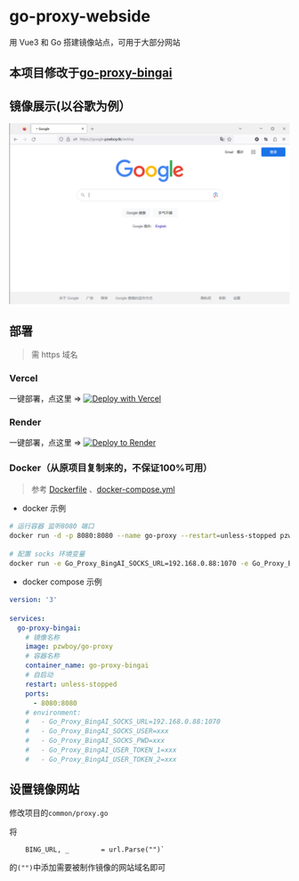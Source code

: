 # go-proxy-webside
用 Vue3 和 Go 搭建镜像站点，可用于大部分网站

## 本项目修改于[go-proxy-bingai](https://github.com/adams549659584/go-proxy-bingai)

## 镜像展示(以谷歌为例）

![](./demo/demo.png)
## 部署

> 需 https 域名
### Vercel

一键部署，点这里 => [![Deploy with Vercel](https://vercel.com/button)](https://vercel.com/new/clone?repository-url=https://github.com/pzwboy/go-proxy&project-name=go-proxy&repository-name=go-proxy-vercel)
### Render

一键部署，点这里 => [![Deploy to Render](https://render.com/images/deploy-to-render-button.svg)](https://render.com/deploy?repo=https://github.com/pzwboy/go-proxy)

### Docker（从原项目复制来的，不保证100%可用）

> 参考 [Dockerfile](./docker/Dockerfile) 、[docker-compose.yml](./docker/docker-compose.yml)

- docker 示例

```bash
# 运行容器 监听8080 端口
docker run -d -p 8080:8080 --name go-proxy --restart=unless-stopped pzwboy/go-proxy

# 配置 socks 环境变量
docker run -e Go_Proxy_BingAI_SOCKS_URL=192.168.0.88:1070 -e Go_Proxy_BingAI_SOCKS_USER=xxx -e Go_Proxy_BingAI_SOCKS_PWD=xxx -d -p 8080:8080 --name go-proxy-bingai --restart=unless-stopped pzwboy/go-proxy
```

- docker compose 示例

```yaml
version: '3'

services:
  go-proxy-bingai:
    # 镜像名称
    image: pzwboy/go-proxy
    # 容器名称
    container_name: go-proxy-bingai  
    # 自启动
    restart: unless-stopped
    ports:
      - 8080:8080
    # environment:
    #   - Go_Proxy_BingAI_SOCKS_URL=192.168.0.88:1070
    #   - Go_Proxy_BingAI_SOCKS_USER=xxx
    #   - Go_Proxy_BingAI_SOCKS_PWD=xxx
    #   - Go_Proxy_BingAI_USER_TOKEN_1=xxx
    #   - Go_Proxy_BingAI_USER_TOKEN_2=xxx    
```
## 设置镜像网站

修改项目的`common/proxy.go`

将

```
	BING_URL, _        = url.Parse("")`
```

的`("")`中添加需要被制作镜像的网站域名即可